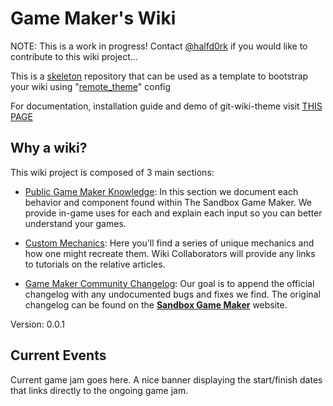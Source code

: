 # Game Maker's Wiki

NOTE: This is a work in progress! Contact [@halfd0rk](https://twitter.com/halfd0rk) if you would like to contribute to this wiki project...

This is a [skeleton](skeleton) repository that can be used as a template to bootstrap your wiki using "[remote_theme]()" config

For documentation, installation guide and demo of git-wiki-theme visit [THIS PAGE]()

## Why a wiki?

This wiki project is composed of 3 main sections:

- [Public Game Maker Knowledge](https://github.com/Drassil/git-wiki-theme): In this section we document each behavior and component found within The Sandbox Game Maker. We provide in-game uses for each and explain each input so you can better understand your games. 

- [Custom Mechanics](): Here you'll find a series of unique mechanics and how one might recreate them. Wiki Collaborators will provide any links to tutorials on the relative articles.

- [Game Maker Community Changelog](https://www.sandbox.game/en/create/changelog/): Our goal is to append the official changelog with any undocumented bugs and fixes we find. The original changelog can be found on the [**Sandbox Game Maker**](https://www.sandbox.game/en/create/changelog/) website. 

Version: 0.0.1

## Current Events

Current game jam goes here. A nice banner displaying the start/finish dates that links directly to the ongoing game jam.